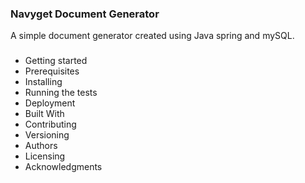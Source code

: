 ### Navyget Document Generator

A simple document generator created using Java spring and mySQL.

###
- Getting started
- Prerequisites
- Installing
- Running the tests
- Deployment
- Built With
- Contributing
- Versioning
- Authors
- Licensing
- Acknowledgments
